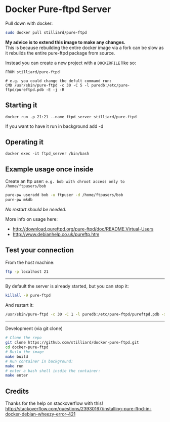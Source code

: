 
Docker Pure-ftpd Server
============================

Pull down with docker:
```bash
sudo docker pull stilliard/pure-ftpd
```

**My advice is to extend this image to make any changes.**  
This is because rebuilding the entire docker image via a fork can be slow as it rebuilds the entire pure-ftpd package from source. 

Instead you can create a new project with a `DOCKERFILE` like so:

```
FROM stilliard/pure-ftpd

# e.g. you could change the defult command run:
CMD /usr/sbin/pure-ftpd -c 30 -C 5 -l puredb:/etc/pure-ftpd/pureftpd.pdb -E -j -R 
```


Starting it 
------------------------------

`docker run -p 21:21 --name ftpd_server stilliard/pure-ftpd `

If you want to have it run in background add -d

Operating it
------------------------------

`docker exec -it ftpd_server /bin/bash`

Example usage once inside
------------------------------

Create an ftp user: `e.g. bob with chroot access only to /home/ftpusers/bob`
```bash
pure-pw useradd bob -u ftpuser -d /home/ftpusers/bob
pure-pw mkdb
```
*No restart should be needed.*

More info on usage here:

- http://download.pureftpd.org/pure-ftpd/doc/README.Virtual-Users
- http://www.debianhelp.co.uk/pureftp.htm


Test your connection
-------------------------
From the host machine:
```bash
ftp -p localhost 21
```

----------------------------------------

By default the server is already started, but you can stop it:
```bash
killall -9 pure-ftpd
```

And restart it:
```bash
/usr/sbin/pure-ftpd -c 30 -C 1 -l puredb:/etc/pure-ftpd/pureftpd.pdb -x -E -j -R &
```

----------------------------------------


Development (via git clone)
```bash
# Clone the repo
git clone https://github.com/stilliard/docker-pure-ftpd.git
cd docker-pure-ftpd
# Build the image
make build
# Run container in background:
make run
# enter a bash shell insdie the container:
make enter
```

Credits
-------------
Thanks for the help on stackoverflow with this!
http://stackoverflow.com/questions/23930167/installing-pure-ftpd-in-docker-debian-wheezy-error-421
